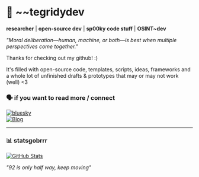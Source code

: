 # 🖖 ~~tegridydev

**researcher** | **open-source dev** | **sp00ky code stuff** | **OSINT~dev**

*"Moral deliberation—human, machine, or both—is best when multiple perspectives come together."*

Thanks for checking out my github! :) 

It's filled with open-source code, templates, scripts, ideas, frameworks and a whole lot of unfinished drafts & prototypes that may or may not work (well) <3

### 🗣️ if you want to read more / connect
[![bluesky](https://img.shields.io/badge/-letsconnect-1DA1F2?style=for-the-badge&logo=bluesky&logoColor=white)](https://bsky.app/profile/mechanistics.bsky.social)  
[![Blog](https://img.shields.io/badge/-Read_My_Ramblings-FF7139?style=for-the-badge&logo=huggingface&logoColor=white)](https://huggingface.co/tegridydev/activity/articles)  

---

### 📊 statsgobrrr
[![GitHub Stats](https://github-readme-stats.vercel.app/api?username=tegridydev&show_icons=true&bg_color=1e1e2e&text_color=cdd6f4&icon_color=cba6f7&title_color=94e2d5&hide=issues&include_all_commits=true)](https://github.com/tegridydev)

*"92 is only half way, keep moving"*


